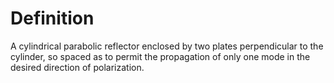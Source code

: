 # Definition

A cylindrical parabolic reflector enclosed by two plates perpendicular
to the cylinder, so spaced as to permit the propagation of only one mode
in the desired direction of polarization.
